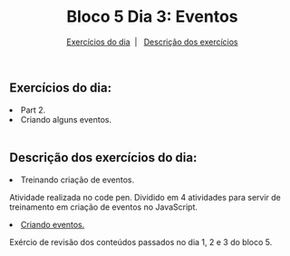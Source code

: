 <h1 align="center">Bloco 5 Dia 3: Eventos</h1>

<p align="center">
  <a href="#exercicio">Exercícios do dia</a>&nbsp;&nbsp;|&nbsp;&nbsp;
  <a href="#descricao">Descrição dos exercícios</a>
</p>

</br>
<h2 id="exercicio">Exercícios do dia:</h2>
<li><a href="#atividadePart2.html"></a>Part 2.</li>
<li><a href="#exercicio.html"></a>Criando alguns eventos.</li>

</br>
<h2 id="descricao">Descrição dos exercícios do dia:</h2>

<li id="atividadePart2.html">Treinando criação de eventos.</li>
<p>Atividade realizada no code pen. Dividido em 4 atividades para servir de treinamento em criação de eventos no JavaScript.</p>

<li id="exercicio.html"><a href="exercicio.html">Criando eventos.</a></li>
<p>Exércio de revisão dos conteúdos passados no dia 1, 2 e 3 do bloco 5.</p>